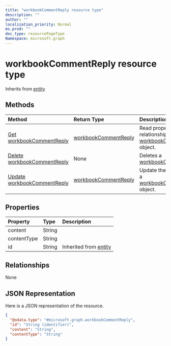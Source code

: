 ```yaml
---
title: "workbookCommentReply resource type"
description: ""
author: ""
localization_priority: Normal
ms.prod: ""
doc_type: resourcePageType
Namespace: microsoft.graph
---
```



# workbookCommentReply resource type




Inherits from [entity](../resources/entity.md)

## Methods
|Method|Return Type|Description|
|:---|:---|:---|
|[Get workbookCommentReply](../api/workbookcommentreply-get.md)|[workbookCommentReply](../resources/workbookCommentReply.md)|Read properties and relationships of the [workbookCommentReply](../resources/workbookcommentreply.md) object.|
|[Delete workbookCommentReply](../api/workbookcommentreply-delete.md)|None|Deletes a [workbookCommentReply](../resources/workbookcommentreply.md).|
|[Update workbookCommentReply](../api/workbookcommentreply-update.md)|[workbookCommentReply](../resources/workbookCommentReply.md)|Update the properties of a [workbookCommentReply](../resources/workbookcommentreply.md) object.|

## Properties
|Property|Type|Description|
|:---|:---|:---|
|content|String||
|contentType|String||
|id|String| Inherited from [entity](../resources/entity.md)|

## Relationships
None

## JSON Representation
Here is a JSON representation of the resource.
<!-- {
  "blockType": "resource",
  "keyProperty": "id",
  "@odata.type": "microsoft.graph.workbookCommentReply",
  "baseType": "microsoft.graph.entity",
  "openType": false
}
-->
``` json
{
  "@odata.type": "#microsoft.graph.workbookCommentReply",
  "id": "String (identifier)",
  "content": "String",
  "contentType": "String"
}
```

